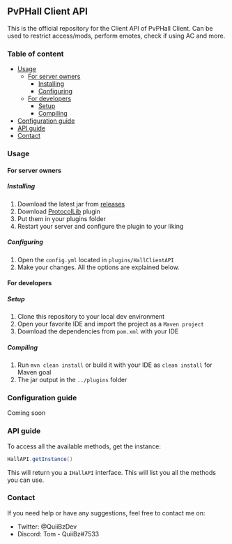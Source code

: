 ## PvPHall Client API

This is the official repository for the Client API of PvPHall Client. Can be used to restrict access/mods, perform emotes, check if using AC and more.

### Table of content
- [Usage](#usage)
  - [For server owners](#for-server-owners)
    - [Installing](#installing)
    - [Configuring](#configuring)
  - [For developers](#for-developers)
    - [Setup](#setup)
    - [Compiling](#compiling)
- [Configuration guide](#configuration-guide)
- [API guide](#api-guide)
- [Contact](#contact)

### Usage

#### For server owners

##### Installing
1) Download the latest jar from [releases](https://github.com/PvPHall/Public-API/releases)
2) Download [ProtocolLib](https://dev.bukkit.org/projects/protocollib) plugin
2) Put them in your plugins folder
3) Restart your server and configure the plugin to your liking

##### Configuring
1) Open the `config.yml` located in `plugins/HallClientAPI`
2) Make your changes. All the options are explained below.

#### For developers

##### Setup
1) Clone this repository to your local dev environment
2) Open your favorite IDE and import the project as a `Maven project`
3) Download the dependencies from `pom.xml` with your IDE

##### Compiling
1) Run `mvn clean install` or build it with your IDE as `clean install` for Maven goal
2) The jar output in the `../plugins` folder

### Configuration guide
Coming soon

### API guide
To access all the available methods, get the instance:
```java
HallAPI.getInstance()
```
This will return you a `IHallAPI` interface. This will list you all the methods you can use.

### Contact
If you need help or have any suggestions, feel free to contact me on:
- Twitter: @QuiiBzDev
- Discord: Tom - QuiiBz#7533